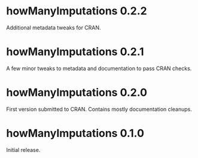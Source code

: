 # howManyImputations 0.2.2

Additional metadata tweaks for CRAN.

# howManyImputations 0.2.1

A few minor tweaks to metadata and documentation to pass CRAN checks.

# howManyImputations 0.2.0

First version submitted to CRAN. Contains mostly documentation cleanups.

# howManyImputations 0.1.0

Initial release.
